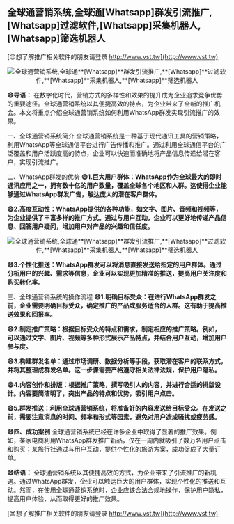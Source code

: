 ## **全球通营销系统,全球通**[Whatsapp]**群发引流推广,**[Whatsapp]**过滤软件,**[Whatsapp]**采集机器人,**[Whatsapp]**筛选机器人**

[😍想了解推广相关软件的朋友请登录 http://www.vst.tw](http://www.vst.tw)

 <center><img src="https://vst.tw/MP4/tuiguang/png/1.png" alt="全球通营销系统,全球通**[Whatsapp]**群发引流推广,**[Whatsapp]**过滤软件,**[Whatsapp]**采集机器人,**[Whatsapp]**筛选机器人"></center>

**😄导语：**
在数字化时代，营销方式的多样性和效果的提升成为企业追求竞争优势的重要途径。全球通营销系统以其便捷高效的特点，为企业带来了全新的推广机会。本文将重点介绍全球通营销系统如何利用WhatsApp群发实现引流推广的效果。

一、全球通营销系统简介
全球通营销系统是一种基于现代通讯工具的营销策略，利用WhatsApp等全球通信平台进行广告传播和推广。通过利用全球通信平台的广泛覆盖和用户活跃度高的特点，企业可以快速而准确地将产品信息传递给潜在客户，实现引流推广。

二、WhatsApp群发的优势
**😄1.巨大用户群体：WhatsApp作为全球最大的即时通讯应用之一，拥有数十亿的用户数量，覆盖全球各个地区和人群。这使得企业能够通过WhatsApp群发广告，触达庞大的潜在客户群体。**

**😄2.高度互动性：WhatsApp提供的各种功能，如文字、图片、音频和视频等，为企业提供了丰富多样的推广方式。通过与用户互动，企业可以更好地传递产品信息、回答用户疑问，增加用户对产品的兴趣和信任度。**

 <center><img src="https://vst.tw/MP4/tuiguang/png/1.png" alt="全球通营销系统,全球通**[Whatsapp]**群发引流推广,**[Whatsapp]**过滤软件,**[Whatsapp]**采集机器人,**[Whatsapp]**筛选机器人"></center>

**😄3.个性化推送：WhatsApp群发可以将消息直接发送给指定的用户群体。通过分析用户的兴趣、需求等信息，企业可以实现更加精准的推送，提高用户关注度和购买转化率。**

三、全球通营销系统的操作流程
**😄1.明确目标受众：在进行WhatsApp群发之前，企业需要明确目标受众，确定推广的产品或服务适合的人群。这有助于提高推送效果和回报率。**

**😄2.制定推广策略：根据目标受众的特点和需求，制定相应的推广策略。例如，可以通过文字、图片、视频等多种形式展示产品特点，并结合用户互动，增加用户参与度。**

**😄3.构建群发名单：通过市场调研、数据分析等手段，获取潜在客户的联系方式，并将其整理成群发名单。这一步骤需要严格遵守相关法律法规，保护用户隐私。**

**😄4.内容创作和排版：根据推广策略，撰写吸引人的内容，并进行合适的排版设计。内容要简洁明了，突出产品的特点和优势，吸引用户点击。**

**😄5.群发推送：利用全球通营销系统，将准备好的内容发送给目标受众。在发送之前，需要注意消息的时间、频率和形式等因素，避免对用户造成骚扰或疲劳感。**

**😄四、成功案例**
全球通营销系统已经在许多企业中取得了显著的推广效果。例如，某家电商利用WhatsApp群发推广新品，仅在一周内就吸引了数万名用户点击和购买；某旅行社通过与用户互动，提供个性化的旅游方案，成功促成了大量订单。

**😄结语：**
全球通营销系统以其便捷高效的方式，为企业带来了引流推广的新机遇。通过WhatsApp群发，企业可以触达巨大的用户群体，实现个性化的推送和互动。然而，在使用全球通营销系统时，企业应该合法合规地操作，保护用户隐私，提高用户体验，从而取得更好的推广效果。

[😍想了解推广相关软件的朋友请登录 http://www.vst.tw](http://www.vst.tw)



